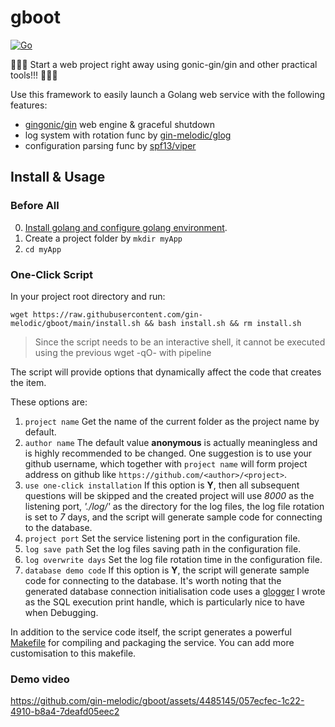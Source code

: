 # gboot

[![Go](https://github.com/gin-melodic/gboot/actions/workflows/go.yml/badge.svg)](https://github.com/gin-melodic/gboot/actions/workflows/go.yml)

🚀🚀🚀 Start a web project right away using gonic-gin/gin and other practical tools!!! 🚀🚀🚀

Use this framework to easily launch a Golang web service with the following features:

- [gingonic/gin](https://github.com/gin-gonic/gin) web engine & graceful shutdown
- log system with rotation func by [gin-melodic/glog](https://github.com/gin-melodic/glog)
- configuration parsing func by [spf13/viper](https://github.com/spf13/viper)

## Install & Usage

### Before All

0. [Install golang and configure golang environment](https://go.dev/doc/install).
1. Create a project folder by `mkdir myApp`
2. `cd myApp`

### One-Click Script

In your project root directory and run:

```shell
wget https://raw.githubusercontent.com/gin-melodic/gboot/main/install.sh && bash install.sh && rm install.sh
```

> Since the script needs to be an interactive shell, it cannot be executed using the previous wget -qO- with pipeline

The script will provide options that dynamically affect the code that creates the item.

These options are:

1. `project name` Get the name of the current folder as the project name by default.
2. `author name` The default value **anonymous** is actually meaningless and is highly recommended to be changed. One suggestion is to use your github username, which together with `project name` will form project address on github like `https://github.com/<author>/<project>`.
3. `use one-click installation` If this option is **Y**, then all subsequent questions will be skipped and the created project will use *8000* as the listening port, *'./log/'* as the directory for the log files, the log file rotation is set to *7* days, and the script will generate sample code for connecting to the database.
4. `project port` Set the service listening port in the configuration file.
5. `log save path` Set the log files saving path in the configuration file.
6. `log overwrite days` Set the log file rotation time in the configuration file.
7. `database demo code` If this option is **Y**, the script will generate sample code for connecting to the database. It's worth noting that the generated database connection initialisation code uses a [glogger](https://github.com/gin-melodic/glog) I wrote as the SQL execution print handle, which is particularly nice to have when Debugging.

In addition to the service code itself, the script generates a powerful [Makefile](https://www.gnu.org/software/make/manual/make.html) for compiling and packaging the service. You can add more customisation to this makefile.

### Demo video


https://github.com/gin-melodic/gboot/assets/4485145/057ecfec-1c22-4910-b8a4-7deafd05eec2

